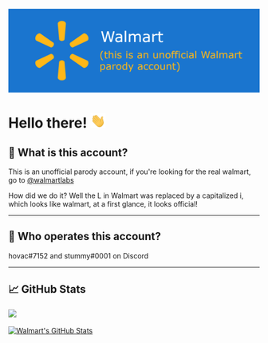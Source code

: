 ![Header](https://github.com/waImart/waImart/blob/main/assets/header.png?raw=true, "Header")
# Hello there! <img src="https://github.com/waImart/waImart/blob/main/assets/wave.gif?raw=true" width="30px">

## 🤔 What is this account?
This is an unofficial parody account, if you're looking for the real walmart, go to [@walmartlabs](https://github.com/walmartlabs/)

How did we do it? Well the L in Walmart was replaced by a capitalized i, which looks like waImart, at a first glance, it looks official!

---

## 🤨 Who operates this account?
hovac#7152 and stummy#0001 on Discord

---

## &#x1f4c8; GitHub Stats

<a href="https://github.com/waImart/waImart">
  <img align="center" src="https://github-readme-stats.vercel.app/api/top-langs/?username=waImart&hide=tex&title_color=ffffff&text_color=c9cacc&icon_color=2bbc8a&bg_color=1d1f21&langs_count=3" />
</a>
<br><br>
<a href="https://github.com/waImart/waImart">
  <img align="center" src="https://github-readme-stats.vercel.app/api?username=waImart&show_icons=true&line_height=27&count_private=true&title_color=ffffff&text_color=c9cacc&icon_color=2bbc8a&bg_color=1d1f21" alt="Walmart's GitHub Stats" />
</a>  
